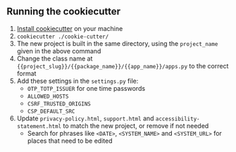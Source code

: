 ## Running the cookiecutter

1. [Install cookiecutter](https://pypi.org/project/cookiecutter/) on your machine
2. `cookiecutter ./cookie-cutter/`
3. The new project is built in the same directory, using the `project_name` given in the above command
4. Change the class name at `{{project_slug}}/{{package_name}}/{{app_name}}/apps.py` to the correct format
5. Add these settings in the `settings.py` file:
   - `OTP_TOTP_ISSUER` for one time passwords
   - `ALLOWED_HOSTS`
   - `CSRF_TRUSTED_ORIGINS`
   - `CSP_DEFAULT_SRC`
6. Update `privacy-policy.html`, `support.html` and `accessibility-statement.html` to match the new project, or remove if not needed
   - Search for phrases like `<DATE>`, `<SYSTEM_NAME>` and `<SYSTEM_URL>` for places that need to be edited
